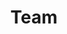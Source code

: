 ---
layout: profiles
permalink: /team/
title: Team
nav: true
nav_order: 7

profiles:
  - name: Dr. Allison Aiello
    role: Principal Investigator
    email: aea27@cumc.columbia.edu
    image: Allison_Aiello.jpg
    content: >
      Dr. Allison Aiello is a Professor of Epidemiology at UNC’s Gillings School of Global Public Health. She earned her Ph.D. with distinction from Columbia University and received the Ana C. Gelman Award for excellence in epidemiology. Her research focuses on psychosocial and socioeconomic health disparities, infection-related chronic diseases, and community-level infection prevention. Dr. Aiello has led pioneering work on the links between social stressors, immune response, and infection burden, including disparities in cytomegalovirus outcomes. She currently leads multiple NIH-funded studies exploring social, behavioral, biological, and genetic determinants of health. 

    
  - name: Rebecca Stebbins
    role: Associate Research Scientist
    image: Rebecca_Stebbins.jpg
    scholar_url: https://scholar.google.com/citations?user=0zQjNi8AAAAJ&hl=en

  - name: Cherese Parker
    role: Project Director
    image: Cherese_Parker.png
    scholar_url: https://scholar.google.com/citations?user=0zQjNi8AAAAJ&hl=en
    
  - name: Scott Reid
    role: Project Manager
    image: Scott_Reid.png

  - name: Lynn Ngo
    role: Project Coordinator
    image: Lynn_Ngo.png
    
  - name: Farizah Rob
    role: Biostatistician
    image: FarizahRob.png
    scholar_url: https://scholar.google.com/citations?user=gw-4sqoAAAAJ&hl=en&oi=sra
    
  - name: Youngjoon Bae
    role: Post-doctoral Research Scientist
    image: Youngjoon_Bae.jpeg
    scholar_url: https://scholar.google.com/scholar?q=author:%22Bae%20Youngjoon%22
    
  - name: Maya Krishnamoorthy
    role: Graduate Research Assistant
    image: Maya_Krishnamoorthy.jpg
    
  - name: Jasmine Lo
    role: Graduate Research Assistant
    image: Jasmine_Lo.png
    scholar_url:  

  - name: Devdatt Golwala
    role: Graduate Research Assistant
    image: Jasmine_Lo.png
    scholar_url: http://scholar.google.com/citations?user=BQJYbiMAAAAJ&hl=en&oi=sra
---